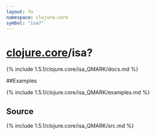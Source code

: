 ```yaml
---
layout: fn
namespace: clojure.core
symbol: "isa?"
---
```


# [clojure.core](../)/isa?

{% include 1.5.1/clojure.core/isa_QMARK/docs.md %}

##Examples

{% include 1.5.1/clojure.core/isa_QMARK/examples.md %}
## Source
{% include 1.5.1/clojure.core/isa_QMARK/src.md %}

